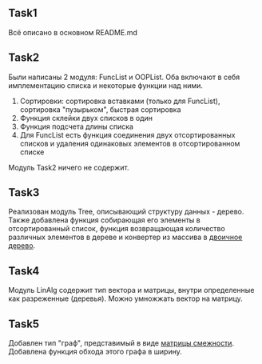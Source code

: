 ## Task1

Всё описано в основном README.md

## Task2

Были написаны 2 модуля: FuncList и OOPList. Оба включают в себя имплементацию списка и некоторые функции над ними.

1. Сортировки: сортировка вставками (только для FuncList), сортировка "пузырьком", быстрая сортировка
2. Функция склейки двух списков в один
3. Функция подсчета длины списка
4. Для FuncList есть функция соединения двух отсортированных списков и удаления одинаковых элементов в отсортированном списке

Модуль Task2 ничего не содержит.

## Task3

Реализован модуль Tree, описывающий структуру данных - дерево.
Также добавлена функция собирающая его элементы в отсортированный список, функция возвращающая количество различных элементов в дереве и конвертер из массива в [двоичное дерево](https://ru.wikipedia.org/wiki/%D0%94%D0%B2%D0%BE%D0%B8%D1%87%D0%BD%D0%BE%D0%B5_%D0%B4%D0%B5%D1%80%D0%B5%D0%B2%D0%BE).

## Task4

Модуль LinAlg содержит тип вектора и матрицы, внутри определенные как разреженные (деревья).
Можно умножжать вектор на матрицу.

## Task5

Добавлен тип "граф", представимый в виде [матрицы смежности](https://en.wikipedia.org/wiki/Adjacency_matrix). Добавлена функция обхода этого графа в ширину.